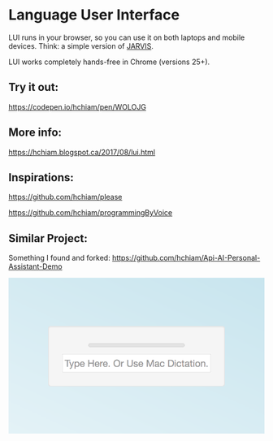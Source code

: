 # Language User Interface
LUI runs in your browser, so you can use it on both laptops and mobile devices. Think: a simple version of [JARVIS](http://marvel-movies.wikia.com/wiki/J.A.R.V.I.S.).

LUI works completely hands-free in Chrome (versions 25+).

## Try it out:
https://codepen.io/hchiam/pen/WOLOJG

## More info:
https://hchiam.blogspot.ca/2017/08/lui.html

## Inspirations:
https://github.com/hchiam/please

https://github.com/hchiam/programmingByVoice

## Similar Project:
Something I found and forked: https://github.com/hchiam/Api-AI-Personal-Assistant-Demo

![screenshot](https://github.com/hchiam/language-user-interface/blob/master/screenshot.png)
